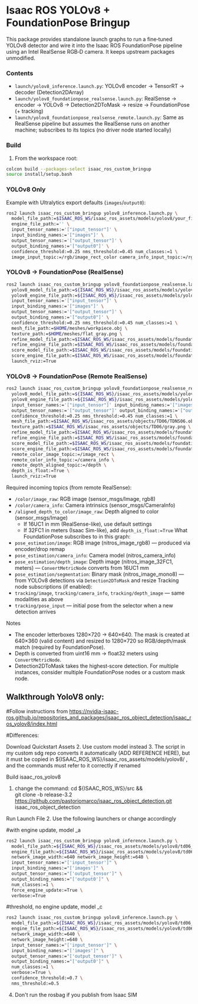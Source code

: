 Isaac ROS YOLOv8 + FoundationPose Bringup
=========================================

This package provides standalone launch graphs to run a fine‑tuned YOLOv8 detector and wire it into the Isaac ROS FoundationPose pipeline using an Intel RealSense RGB‑D camera. It keeps upstream packages unmodified.

### Contents
- `launch/yolov8_inference.launch.py`: YOLOv8 encoder → TensorRT → decoder (Detection2DArray)
- `launch/yolov8_foundationpose_realsense.launch.py`: RealSense → encoder → YOLOv8 → Detection2DToMask → resize → FoundationPose (+ tracking)
- `launch/yolov8_foundationpose_realsense_remote.launch.py`: Same as RealSense pipeline but assumes the RealSense runs on another machine; subscribes to its topics (no driver node started locally)  

### Build
1) From the workspace root:
```bash
colcon build --packages-select isaac_ros_custom_bringup
source install/setup.bash
```
### YOLOv8 Only
Example with Ultralytics export defaults (`images`/`output0`):
```bash
ros2 launch isaac_ros_custom_bringup yolov8_inference.launch.py \
  model_file_path:=$ISAAC_ROS_WS/isaac_ros_assets/models/yolov8/your_finetuned.onnx \
  engine_file_path:='' \
  input_tensor_names:='["input_tensor"]' \
  input_binding_names:='["images"]' \
  output_tensor_names:='["output_tensor"]' \
  output_binding_names:='["output0"]' \
  confidence_threshold:=0.25 nms_threshold:=0.45 num_classes:=1 \
  image_input_topic:=/rgb/image_rect_color camera_info_input_topic:=/rgb/camera_info
```
### YOLOv8 → FoundationPose (RealSense)
```bash
ros2 launch isaac_ros_custom_bringup yolov8_foundationpose_realsense.launch.py \
  yolov8_model_file_path:=${ISAAC_ROS_WS}/isaac_ros_assets/models/yolov8/td06_a.onnx \
  yolov8_engine_file_path:=${ISAAC_ROS_WS}/isaac_ros_assets/models/yolov8/td06_a.plan \
  input_tensor_names:='["input_tensor"]' \
  input_binding_names:='["images"]' \
  output_tensor_names:='["output_tensor"]' \
  output_binding_names:='["output0"]' \
  confidence_threshold:=0.25 nms_threshold:=0.45 num_classes:=1 \
  mesh_file_path:=$HOME/meshes/workpiece.obj \
  texture_path:=$HOME/meshes/flat_gray.png \
  refine_model_file_path:=$ISAAC_ROS_WS/isaac_ros_assets/models/foundationpose/refine_model.onnx \
  refine_engine_file_path:=$ISAAC_ROS_WS/isaac_ros_assets/models/foundationpose/refine_trt_engine.plan \
  score_model_file_path:=$ISAAC_ROS_WS/isaac_ros_assets/models/foundationpose/score_model.onnx \
  score_engine_file_path:=$ISAAC_ROS_WS/isaac_ros_assets/models/foundationpose/score_trt_engine.plan \
  launch_rviz:=True
```
### YOLOv8 → FoundationPose (Remote RealSense)
```bash
ros2 launch isaac_ros_custom_bringup yolov8_foundationpose_realsense_remote.launch.py
  yolov8_model_file_path:=${ISAAC_ROS_WS}/isaac_ros_assets/models/yolov8/td06_c.onnx \
  yolov8_engine_file_path:=${ISAAC_ROS_WS}/isaac_ros_assets/models/yolov8/td06_c.plan \
  input_tensor_names:='["input_tensor"]' input_binding_names:='["images"]' \
  output_tensor_names:='["output_tensor"]' output_binding_names:='["output0"]' \
  confidence_threshold:=0.25 nms_threshold:=0.45 num_classes:=1 \
  mesh_file_path:=$ISAAC_ROS_WS/isaac_ros_assets/objects/TD06/TDNS06.obj \
  texture_path:=$ISAAC_ROS_WS/isaac_ros_assets/objects/TD06/gray.png \
  refine_model_file_path:=$ISAAC_ROS_WS/isaac_ros_assets/models/foundationpose/refine_model.onnx \
  refine_engine_file_path:=$ISAAC_ROS_WS/isaac_ros_assets/models/foundationpose/refine_trt_engine.plan \
  score_model_file_path:=$ISAAC_ROS_WS/isaac_ros_assets/models/foundationpose/score_model.onnx \
  score_engine_file_path:=$ISAAC_ROS_WS/isaac_ros_assets/models/foundationpose/score_trt_engine.plan \
  remote_color_image_topic:=/image_rect \
  remote_color_info_topic:=/camera_info \
  remote_depth_aligned_topic:=/depth \
  depth_is_float:=True \
  launch_rviz:=True
```
Required incoming topics (from remote RealSense):
- `/color/image_raw`: RGB image (sensor_msgs/Image, rgb8)
- `/color/camera_info`: Camera intrinsics (sensor_msgs/CameraInfo)
- `/aligned_depth_to_color/image_raw`: Depth aligned to color (sensor_msgs/Image)
  - If 16UC1 in mm (RealSense-like), use default settings
  - If 32FC1 in meters (Isaac Sim-like), add `depth_is_float:=True`
What FoundationPose subscribes to in this graph:
- `pose_estimation/image`: RGB image (nitros_image_rgb8) — produced via encoder/drop remap
- `pose_estimation/camera_info`: Camera model (nitros_camera_info)
- `pose_estimation/depth_image`: Depth image (nitros_image_32FC1, meters) — `ConvertMetricNode` converts from 16UC1 mm
- `pose_estimation/segmentation`: Binary mask (nitros_image_mono8) — from YOLOv8 detections via `Detection2DToMask` and resize
Tracking node subscriptions (if enabled):
- `tracking/image`, `tracking/camera_info`, `tracking/depth_image` — same modalities as above
- `tracking/pose_input` — initial pose from the selector when a new detection arrives

Notes
- The encoder letterboxes 1280×720 → 640×640. The mask is created at 640×360 (valid content) and resized to 1280×720 so RGB/depth/mask match (required by FoundationPose).
- Depth is converted from uint16 mm → float32 meters using `ConvertMetricNode`.
- Detection2DToMask takes the highest‑score detection. For multiple instances, consider multiple FoundationPose nodes or a custom mask node.

## Walkthrough YoloV8 only:

#Follow instructions from 
https://nvidia-isaac-ros.github.io/repositories_and_packages/isaac_ros_object_detection/isaac_ros_yolov8/index.html

#Differences:

Download Quickstart Assets
2. Use custom model instead
3. The script in my custom sdg repo converts it automatically (ADD REFERENCE HERE), but it must be copied in 
${ISAAC_ROS_WS}/isaac_ros_assets/models/yolov8/ , and the commands must refer to it correctly if renamed

Build isaac_ros_yolov8
1. change the command:
cd ${ISAAC_ROS_WS}/src && \
   git clone -b release-3.2 https://github.com/pastoriomarco/isaac_ros_object_detection.git isaac_ros_object_detection

Run Launch File
2. Use the following launchers or change accordingly

#with engine update, model _a

```bash
ros2 launch isaac_ros_custom_bringup yolov8_inference.launch.py \
  model_file_path:=${ISAAC_ROS_WS}/isaac_ros_assets/models/yolov8/td06_a.onnx \
  engine_file_path:=${ISAAC_ROS_WS}/isaac_ros_assets/models/yolov8/td06_a.plan \
  network_image_width:=640 network_image_height:=640 \
  input_tensor_names:="['input_tensor']" \
  input_binding_names:="['images']" \
  output_tensor_names:="['output_tensor']" \
  output_binding_names:="['output0']" \
  num_classes:=1 \
  force_engine_update:=True \
  verbose:=True
```

#threshold, no engine update, model _c

```bash
ros2 launch isaac_ros_custom_bringup yolov8_inference.launch.py \
  model_file_path:=${ISAAC_ROS_WS}/isaac_ros_assets/models/yolov8/td06_c.onnx \
  engine_file_path:=${ISAAC_ROS_WS}/isaac_ros_assets/models/yolov8/td06_c.plan \
  network_image_width:=640 \
  network_image_height:=640 \
  input_tensor_names:="['input_tensor']" \
  input_binding_names:="['images']" \
  output_tensor_names:="['output_tensor']" \
  output_binding_names:="['output0']" \
  num_classes:=1 \
  verbose:=True \
  confidence_threshold:=0.7 \
  nms_threshold:=0.5 
```

4. Don't run the rosbag if you publish from Isaac SIM
